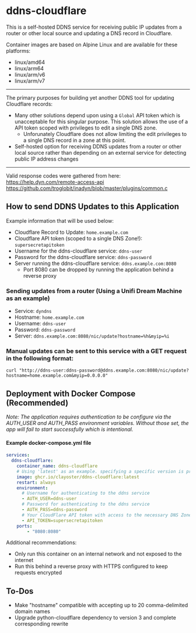 # ddns-cloudflare

This is a self-hosted DDNS service for receiving public IP updates from a router or other local source and updating a DNS record in Cloudflare.

Container images are based on Alpine Linux and are available for these platforms:
  - linux/amd64
  - linux/arm64
  - linux/arm/v6
  - linux/arm/v7

---

The primary purposes for building yet another DDNS tool for updating Cloudflare records:
- Many other solutions depend upon using a `Global` API token which is unacceptable for this singular purpose. This solution allows the use of a API token scoped with privileges to edit a single DNS zone.
  - Unforunately Cloudflare does not allow limiting the edit privileges to a single DNS record in a zone at this point.
- Self-hosted option for receiving DDNS updates from a router or other local source rather than depending on an external service for detecting public IP address changes

---

Valid response codes were gathered from here:\
  https://help.dyn.com/remote-access-api \
  https://github.com/troglobit/inadyn/blob/master/plugins/common.c

## How to send DDNS Updates to this Application

Example information that will be used below:
- Cloudflare Record to Update: `home.example.com`
- Cloudflare API token (scoped to a single DNS Zone!): `supersecretapitoken`
- Username for the ddns-cloudflare service: `ddns-user`
- Password for the ddns-cloudflare service: `ddns-password`
- Server running the ddns-cloudflare service: `ddns.example.com:8080`
  - Port 8080 can be dropped by running the application behind a reverse proxy

### Sending updates from a router (Using a Unifi Dream Machine as an example)
- Service: `dyndns`
- Hostname: `home.example.com`
- Username: `ddns-user`
- Password: `ddns-password`
- Server: `ddns.example.com:8080/nic/update?hostname=%h&myip=%i`

### Manual updates can be sent to this service with a GET request in the following format:

```
curl "http://ddns-user:ddns-password@ddns.example.com:8080/nic/update?hostname=home.example.com&myip=0.0.0.0"
```

## Deployment with Docker Compose (Recommended)

*Note: The application requires authentication to be configure via the AUTH_USER and AUTH_PASS environment variables. Without those set, the app will fail to start successfully which is intentional.*

#### Example docker-compose.yml file

```yaml
services:
  ddns-cloudflare:
    container_name: ddns-cloudflare
    # Using 'latest' as an example. specifying a specific version is preferred
    image: ghcr.io/clayoster/ddns-cloudflare:latest
    restart: always
    environment:
      # Username for authenticating to the ddns service
      - AUTH_USER=ddns-user
      # Password for authenticating to the ddns service
      - AUTH_PASS=ddns-password
      # Your CloudFlare API token with access to the necessary DNS Zone
      - API_TOKEN=supersecretapitoken
    ports:
        - "8080:8080"
```

Additional recommendations:
- Only run this container on an internal network and not exposed to the internet
- Run this behind a reverse proxy with HTTPS configured to keep requests encrypted

## To-Dos
- Make "hostname" compatible with accepting up to 20 comma-delimited domain names
- Upgrade python-cloudflare dependency to version 3 and complete corresponding rewrite
